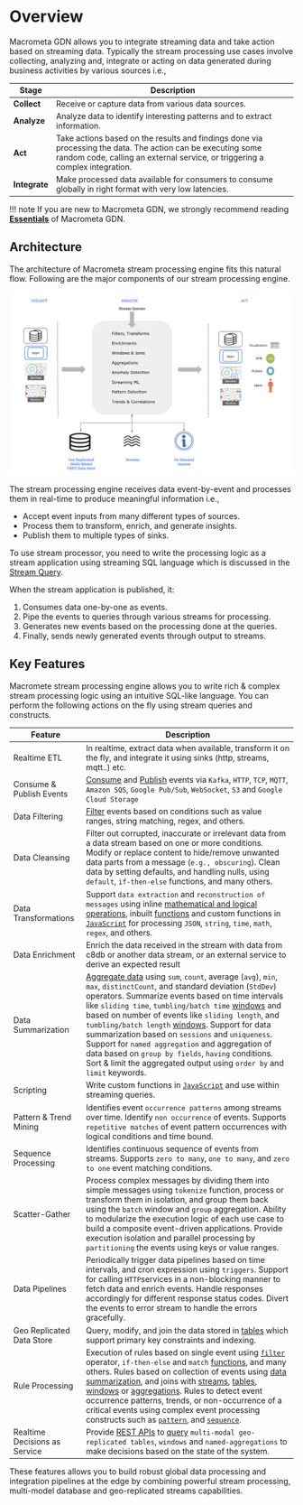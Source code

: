 # Overview

Macrometa GDN allows you to integrate streaming data and take action based on streaming data. Typically the stream processing use cases involve collecting, analyzing and, integrate or acting on data generated during business activities by various sources i.e.,
 
| Stage | Description |
|-------|-------------|
| **Collect** | Receive or capture data from various data sources. |
| **Analyze** | Analyze data to identify interesting patterns and to extract information. |
| **Act** | Take actions based on the results and findings done via processing the data. The action can be executing some random code, calling an external service, or triggering a complex integration. |
| **Integrate** | Make processed data available for consumers to consume globally in right format with very low latencies. |

!!! note
    If you are new to Macrometa GDN, we strongly recommend reading **[Essentials](../../essentials.md)** of Macrometa GDN.

## Architecture

The architecture of Macrometa stream processing engine fits this natural flow. Following are the major components of our stream processing engine.

![Stream Processing Architecture](../images/cep-overview.png)

The stream processing engine receives data event-by-event and processes them in real-time to produce meaningful information i.e.,

* Accept event inputs from many different types of sources.
* Process them to transform, enrich, and generate insights.
* Publish them to multiple types of sinks.

To use stream processor, you need to write the processing logic as a stream application using streaming SQL language which is discussed in the [Stream Query](query-guide.md). 

When the stream application is published, it:

1. Consumes data one-by-one as events.
2. Pipe the events to queries through various streams for processing.
3. Generates new events based on the processing done at the queries.
4. Finally, sends newly generated events through output to streams.

## Key Features

Macromete stream processing engine  allows you to write rich & complex stream processing logic using an intuitive SQL-like language. You can perform the following actions on the fly using stream queries and constructs.

| Feature | Description |
|---------| ------------|
| Realtime ETL | In realtime, extract data when available, transform it on the fly, and integrate it using sinks (http, streams, mqtt..) etc.|
| Consume & Publish Events | [Consume](query-guide.md#source) and [Publish](query-guide.md#sink) events via `Kafka`, `HTTP`, `TCP`, `MQTT`, `Amazon SQS`, `Google Pub/Sub`, `WebSocket`, `S3` and `Google Cloud Storage` |
| Data Filtering | [Filter](query-guide.md) events based on conditions such as value ranges, string matching, regex, and others.|
| Data Cleansing | Filter out corrupted, inaccurate or irrelevant data from a data stream based on one or more conditions. Modify or replace content to hide/remove unwanted data parts from a message (`e.g., obscuring`). Clean data by setting defaults, and handling nulls, using `default`, `if-then-else` functions, and many others. |
| Data Transformations | Support `data extraction` and `reconstruction of messages` using inline [mathematical and logical operations](query-guide.md),  inbuilt [functions](../extensions/#available-extensions) and custom functions in [`JavaScript`](query-guide.md) for processing `JSON`, `string`, `time`, `math`, `regex`, and others.|
| Data Enrichment | Enrich the data received in the stream with data from c8db or another data stream, or an external service to derive an expected result |
| Data Summarization | [Aggregate data](query-guide.md#aggregate-function) using `sum`, `count`, average (`avg`), `min`, `max`, `distinctCount`, and standard deviation (`StdDev`) operators. Summarize events based on time intervals like `sliding time`, `tumbling/batch time` [windows](query-guide.md#window) and based on number of events like `sliding length`, and `tumbling/batch length` [windows](query-guide.md#window). Support for data summarization based on `sessions` and `uniqueness`. Support for `named aggregation` and aggregation of data based on `group by fields`, `having` conditions. Sort & limit the aggregated output using `order by` and `limit` keywords.|
| Scripting | Write custom functions in [`JavaScript`](query-guide.md#script) and use within streaming queries. |
| Pattern & Trend Mining |  Identifies event `occurrence patterns` among streams over time. Identify `non occurrence` of events. Supports `repetitive matches` of event pattern occurrences with logical conditions and time bound. |
| Sequence Processing | Identifies continuous sequence of events from streams. Supports `zero to many`, `one to many`, and `zero to one` event matching conditions. |
| Scatter-Gather | Process complex messages by dividing them into simple messages using `tokenize` function, process or transform them in isolation, and group them back using the `batch` window and `group` aggregation. Ability to modularize the execution logic of each use case to build a composite event-driven applications. Provide execution isolation and parallel processing by `partitioning` the events using keys or value ranges. |
| Data Pipelines | Periodically trigger data pipelines based on time intervals, and cron expression using `triggers`. Support for calling `HTTP`services in a non-blocking manner to fetch data and enrich events. Handle responses accordingly for different response status codes. Divert the events to error stream to handle the errors gracefully.|
| Geo Replicated Data Store | Query, modify, and join the data stored in [tables](query-guide.md#table) which support primary key constraints and indexing. |
| Rule Processing | Execution of rules based on single event using [`filter`](query-guide.md#filter) operator, `if-then-else` and `match` [functions](query-guide.md#function), and many others. Rules based on collection of events using [data summarization](query-guide.md#aggregate-function), and joins with [streams](query-guide.md#join-stream), [tables](query-guide.md#join-table), [windows](query-guide.md#join-named-window) or [aggregations](query-guide.md#join-named-aggregation). Rules to detect event occurrence patterns, trends, or non-occurrence of a critical events using complex event processing constructs such as [`pattern`](query-guide.md#pattern), and [`sequence`](query-guide.md#sequence). |
| Realtime Decisions as Service | Provide [REST APIs](../rest-guides/on-demand-query-api/) to [query](query-guide.md#on-demand-query) `multi-modal geo-replicated tables`, `windows` and `named-aggregations` to make decisions based on the state of the system. |

These features allows you to build robust global data processing and integration pipelines at the edge by combining powerful stream processing, multi-model database and geo-replicated streams capabilities.